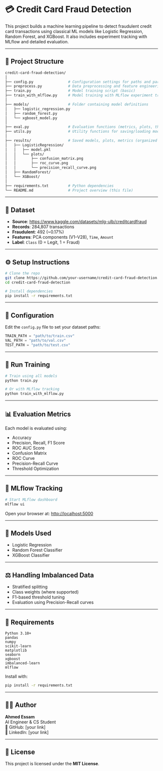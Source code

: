 # 💳 Credit Card Fraud Detection

This project builds a machine learning pipeline to detect fraudulent credit card transactions using classical ML models like Logistic Regression, Random Forest, and XGBoost. It also includes experiment tracking with MLflow and detailed evaluation.

---

## 📂 Project Structure

```bash
credit-card-fraud-detection/
│
├── config.py                # Configuration settings for paths and parameters
├── preprocess.py            # Data preprocessing and feature engineering
├── train.py                 # Model training script (basic)
├── train_with_mlflow.py     # Model training with MLflow experiment tracking
│
├── models/                  # Folder containing model definitions
│   ├── logistic_regression.py
│   ├── random_forest.py
│   └── xgboost_model.py
│
├── eval.py                  # Evaluation functions (metrics, plots, threshold tuning)
├── utils.py                 # Utility functions for saving/loading models and plots
│
├── results/                 # Saved models, plots, metrics (organized by model)
│   ├── LogisticRegression/
│   │   ├── model.pkl
│   │   └── plots/
│   │       ├── confusion_matrix.png
│   │       ├── roc_curve.png
│   │       └── precision_recall_curve.png
│   ├── RandomForest/
│   └── XGBoost/
│
├── requirements.txt         # Python dependencies
└── README.md                # Project overview (this file)
```

---

## 🧾 Dataset

- **Source**: https://www.kaggle.com/datasets/mlg-ulb/creditcardfraud
- **Records**: 284,807 transactions
- **Fraudulent**: 492 (~0.17%)
- **Features**: PCA components (V1–V28), `Time`, `Amount`
- **Label**: `Class` (0 = Legit, 1 = Fraud)

---

## ⚙️ Setup Instructions

```bash
# Clone the repo
git clone https://github.com/your-username/credit-card-fraud-detection.git
cd credit-card-fraud-detection

# Install dependencies
pip install -r requirements.txt
```

---

## 🔧 Configuration

Edit the `config.py` file to set your dataset paths:

```python
TRAIN_PATH = "path/to/train.csv"
VAL_PATH = "path/to/val.csv"
TEST_PATH = "path/to/test.csv"
```

---

## 🚀 Run Training

```bash
# Train using all models
python train.py

# Or with MLflow tracking
python train_with_mlflow.py
```

---

## 📊 Evaluation Metrics

Each model is evaluated using:

- Accuracy
- Precision, Recall, F1 Score
- ROC AUC Score
- Confusion Matrix
- ROC Curve
- Precision-Recall Curve
- Threshold Optimization

---

## 🧪 MLflow Tracking

```bash
# Start MLflow dashboard
mlflow ui
```

Open your browser at: [http://localhost:5000](http://localhost:5000)

---

## 🧠 Models Used

- Logistic Regression
- Random Forest Classifier
- XGBoost Classifier

---

## ⚖️ Handling Imbalanced Data

- Stratified splitting
- Class weights (where supported)
- F1-based threshold tuning
- Evaluation using Precision-Recall curves

---

## 🧾 Requirements

```
Python 3.10+
pandas
numpy
scikit-learn
matplotlib
seaborn
xgboost
imbalanced-learn
mlflow
```

Install with:

```bash
pip install -r requirements.txt
```

---

## 👨‍💻 Author

**Ahmed Essam**  
AI Engineer & CS Student  
🔗 GitHub: [your link]  
🔗 LinkedIn: [your link]

---

## 📄 License

This project is licensed under the **MIT License**.
